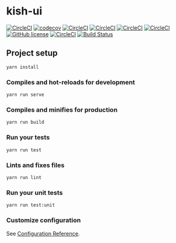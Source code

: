 # kish-ui
[![CircleCI](https://circleci.com/gh/lcxw/kish-ui/tree/master.svg?style=svg)](https://circleci.com/gh/lcxw/kish-ui/tree/master)
[![codecov](https://codecov.io/gh/lcxw/kish-ui/branch/master/graph/badge.svg)](https://codecov.io/gh/lcxw/kish-ui)
[![CircleCI](https://circleci.com/bb/kishw/kish-ui/tree/master.svg?style=svg)](https://circleci.com/bb/kishw/kish-ui/tree/master)
[![CircleCI](https://img.shields.io/github/issues/lcxw/kish-ui.svg)](https://github.com/lcxw/kish-ui)
[![CircleCI](https://img.shields.io/github/forks/lcxw/kish-ui.svg)](https://github.com/lcxw/kish-ui)
[![CircleCI](https://img.shields.io/github/stars/lcxw/kish-ui.svg)](https://github.com/lcxw/kish-ui)
[![GitHub license](https://img.shields.io/github/license/lcxw/kish-ui.svg)](https://github.com/lcxw/kish-ui)
[![CircleCI](https://img.shields.io/twitter/url/https/github.com%2Flcxw%2Fkish-ui.svg)](https://github.com/lcxw/kish-ui)
[![Build Status](https://www.travis-ci.org/lcxw/kish-ui.svg?branch=master)](https://www.travis-ci.org/lcxw/kish-ui)

		
		
## Project setup
```
yarn install
```

### Compiles and hot-reloads for development
```
yarn run serve
```

### Compiles and minifies for production
```
yarn run build
```

### Run your tests
```
yarn run test
```

### Lints and fixes files
```
yarn run lint
```

### Run your unit tests
```
yarn run test:unit
```

### Customize configuration
See [Configuration Reference](https://cli.vuejs.org/config/).
